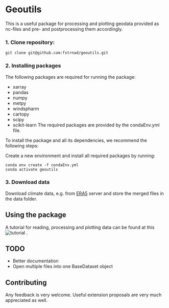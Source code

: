 # Geoutils

This is a useful package for processing and plotting geodata provided as nc-files and pre- and postprocessing them accordingly.

### 1. Clone repository:
```
git clone git@github.com:fstrnad/geoutils.git
```

### 2. Installing packages
The following packages are required for running the package:
- xarray
- pandas
- numpy
- metpy
- windspharm
- cartopy
- scipy
- scikit-learn
The required packages are provided by the condaEnv.yml file.

To install the package and all its dependencies, we recommend the following steps:

Create a new environment and install all required packages by running:
```
conda env create -f condaEnv.yml
conda activate geoutils
```

### 3. Download data
Download climate data, e.g. from [ERA5](https://cds.climate.copernicus.eu/cdsapp#!/dataset/reanalysis-era5-pressure-levels?tab=overview) server and store the merged files in the data folder.
## Using the package

A tutorial for reading, processing and plotting data can be found at this ![tutorial](tutorials/plotting_tutorial.ipynb) .




## TODO
- Better documentation
- Open multiple files into one BaseDataset object

## Contributing

Any feedback is very welcome. Useful extension proposals are very much appreciated as well.




